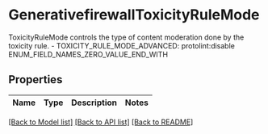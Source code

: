# GenerativefirewallToxicityRuleMode

ToxicityRuleMode controls the type of content moderation done by the toxicity rule.   - TOXICITY_RULE_MODE_ADVANCED: protolint:disable ENUM_FIELD_NAMES_ZERO_VALUE_END_WITH

## Properties

Name | Type | Description | Notes
------------ | ------------- | ------------- | -------------

[[Back to Model list]](../README.md#documentation-for-models) [[Back to API list]](../README.md#documentation-for-api-endpoints) [[Back to README]](../README.md)

